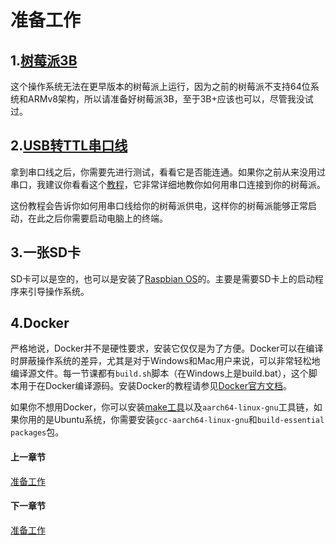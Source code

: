# 准备工作
## 1.[树莓派3B](https://uland.taobao.com/sem/tbsearch?refpid=mm_26632258_3504122_32538762&keyword=%E6%A0%91%E8%8E%93%E6%B4%BE3b&clk1=d3e729957468c523d3c0e60467960951&upsid=d3e729957468c523d3c0e60467960951)
这个操作系统无法在更早版本的树莓派上运行，因为之前的树莓派不支持64位系统和ARMv8架构，所以请准备好树莓派3B，至于3B+应该也可以，尽管我没试过。  
## 2.[USB转TTL串口线](https://s.taobao.com/search?q=usb%E8%BD%ACttl&imgfile=&commend=all&ssid=s5-e&search_type=item&sourceId=tb.index&spm=a21bo.2017.201856-taobao-item.1&ie=utf8&initiative_id=tbindexz_20170306)
拿到串口线之后，你需要先进行测试，看看它是否能连通。如果你之前从来没用过串口，我建议你看看这个[教程](https://cdn-learn.adafruit.com/downloads/pdf/adafruits-raspberry-pi-lesson-5-using-a-console-cable.pdf)，它非常详细地教你如何用串口连接到你的树莓派。  
  
这份教程会告诉你如何用串口线给你的树莓派供电，这样你的树莓派能够正常启动，在此之后你需要启动电脑上的终端。  
  
## 3.一张SD卡
SD卡可以是空的，也可以是安装了[Raspbian OS](https://www.raspberrypi.org/downloads/raspbian/)的。主要是需要SD卡上的启动程序来引导操作系统。  

## 4.Docker
严格地说，Docker并不是硬性要求，安装它仅仅是为了方便。Docker可以在编译时屏蔽操作系统的差异，尤其是对于Windows和Mac用户来说，可以非常轻松地编译源文件。每一节课都有`build.sh`脚本（在Windows上是build.bat），这个脚本用于在Docker编译源码。安装Docker的教程请参见[Docker官方文档](https://docs.docker.com/install/)。  
  
如果你不想用Docker，你可以安装[make工具](http://www.math.tau.ac.il/~danha/courses/software1/make-intro.html)以及`aarch64-linux-gnu`工具链，如果你用的是Ubuntu系统，你需要安装`gcc-aarch64-linux-gnu`和`build-essential packages`包。  
  
#### 上一章节
[准备工作](https://github.com/Sword-holder/raspberry-pi-os-cn/blob/master/docs/Introduction.md)
#### 下一章节
[准备工作](https://github.com/Sword-holder/raspberry-pi-os-cn/blob/master/docs/Prerequisites.md)